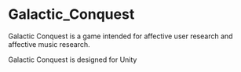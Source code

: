 # Galactic_Conquest
Galactic Conquest is a game intended for affective user research and affective music research.

Galactic Conquest is designed for Unity
